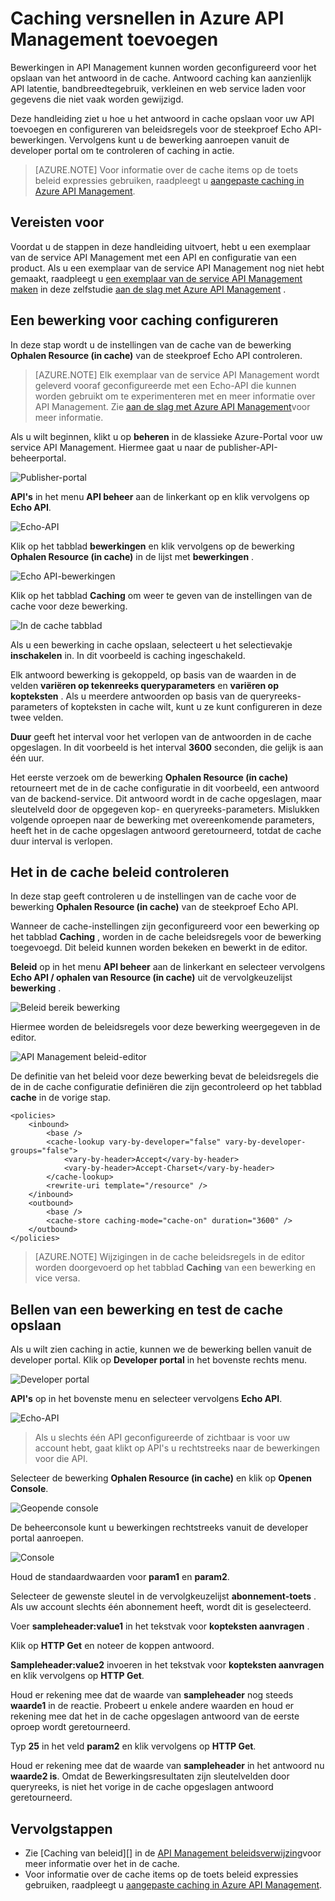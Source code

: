 <properties
    pageTitle="Toevoegen caching versnellen in Azure API Management | Microsoft Azure"
    description="Meer informatie over het verbeteren van de latentie, bandbreedtegebruik en webservice laden voor API Management service-oproepen."
    services="api-management"
    documentationCenter=""
    authors="steved0x"
    manager="erikre"
    editor=""/>

<tags
    ms.service="api-management"
    ms.workload="mobile"
    ms.tgt_pltfrm="na"
    ms.devlang="na"
    ms.topic="get-started-article"
    ms.date="10/25/2016"
    ms.author="sdanie"/>

# <a name="add-caching-to-improve-performance-in-azure-api-management"></a>Caching versnellen in Azure API Management toevoegen

Bewerkingen in API Management kunnen worden geconfigureerd voor het opslaan van het antwoord in de cache. Antwoord caching kan aanzienlijk API latentie, bandbreedtegebruik, verkleinen en web service laden voor gegevens die niet vaak worden gewijzigd.

Deze handleiding ziet u hoe u het antwoord in cache opslaan voor uw API toevoegen en configureren van beleidsregels voor de steekproef Echo API-bewerkingen. Vervolgens kunt u de bewerking aanroepen vanuit de developer portal om te controleren of caching in actie.

>[AZURE.NOTE] Voor informatie over de cache items op de toets beleid expressies gebruiken, raadpleegt u [aangepaste caching in Azure API Management](api-management-sample-cache-by-key.md).

## <a name="prerequisites"></a>Vereisten voor

Voordat u de stappen in deze handleiding uitvoert, hebt u een exemplaar van de service API Management met een API en configuratie van een product. Als u een exemplaar van de service API Management nog niet hebt gemaakt, raadpleegt u [een exemplaar van de service API Management maken][] in deze zelfstudie [aan de slag met Azure API Management][] .

## <a name="configure-caching"> </a>Een bewerking voor caching configureren

In deze stap wordt u de instellingen van de cache van de bewerking **Ophalen Resource (in cache)** van de steekproef Echo API controleren.

>[AZURE.NOTE] Elk exemplaar van de service API Management wordt geleverd vooraf geconfigureerde met een Echo-API die kunnen worden gebruikt om te experimenteren met en meer informatie over API Management. Zie [aan de slag met Azure API Management][]voor meer informatie.

Als u wilt beginnen, klikt u op **beheren** in de klassieke Azure-Portal voor uw service API Management. Hiermee gaat u naar de publisher-API-beheerportal.

![Publisher-portal][api-management-management-console]

**API's** in het menu **API beheer** aan de linkerkant op en klik vervolgens op **Echo API**.

![Echo-API][api-management-echo-api]

Klik op het tabblad **bewerkingen** en klik vervolgens op de bewerking **Ophalen Resource (in cache)** in de lijst met **bewerkingen** .

![Echo API-bewerkingen][api-management-echo-api-operations]

Klik op het tabblad **Caching** om weer te geven van de instellingen van de cache voor deze bewerking.

![In de cache tabblad][api-management-caching-tab]

Als u een bewerking in cache opslaan, selecteert u het selectievakje **inschakelen** in. In dit voorbeeld is caching ingeschakeld.

Elk antwoord bewerking is gekoppeld, op basis van de waarden in de velden **variëren op tekenreeks queryparameters** en **variëren op kopteksten** . Als u meerdere antwoorden op basis van de queryreeks-parameters of kopteksten in cache wilt, kunt u ze kunt configureren in deze twee velden.

**Duur** geeft het interval voor het verlopen van de antwoorden in de cache opgeslagen. In dit voorbeeld is het interval **3600** seconden, die gelijk is aan één uur.

Het eerste verzoek om de bewerking **Ophalen Resource (in cache)** retourneert met de in de cache configuratie in dit voorbeeld, een antwoord van de backend-service. Dit antwoord wordt in de cache opgeslagen, maar sleutelveld door de opgegeven kop- en queryreeks-parameters. Mislukken volgende oproepen naar de bewerking met overeenkomende parameters, heeft het in de cache opgeslagen antwoord geretourneerd, totdat de cache duur interval is verlopen.

## <a name="caching-policies"> </a>Het in de cache beleid controleren

In deze stap geeft controleren u de instellingen van de cache voor de bewerking **Ophalen Resource (in cache)** van de steekproef Echo API.

Wanneer de cache-instellingen zijn geconfigureerd voor een bewerking op het tabblad **Caching** , worden in de cache beleidsregels voor de bewerking toegevoegd. Dit beleid kunnen worden bekeken en bewerkt in de editor.

**Beleid** op in het menu **API beheer** aan de linkerkant en selecteer vervolgens **Echo API / ophalen van Resource (in cache)** uit de vervolgkeuzelijst **bewerking** .

![Beleid bereik bewerking][api-management-operation-dropdown]

Hiermee worden de beleidsregels voor deze bewerking weergegeven in de editor.

![API Management beleid-editor][api-management-policy-editor]

De definitie van het beleid voor deze bewerking bevat de beleidsregels die de in de cache configuratie definiëren die zijn gecontroleerd op het tabblad **cache** in de vorige stap.

    <policies>
        <inbound>
            <base />
            <cache-lookup vary-by-developer="false" vary-by-developer-groups="false">
                <vary-by-header>Accept</vary-by-header>
                <vary-by-header>Accept-Charset</vary-by-header>
            </cache-lookup>
            <rewrite-uri template="/resource" />
        </inbound>
        <outbound>
            <base />
            <cache-store caching-mode="cache-on" duration="3600" />
        </outbound>
    </policies>

>[AZURE.NOTE] Wijzigingen in de cache beleidsregels in de editor worden doorgevoerd op het tabblad **Caching** van een bewerking en vice versa.

## <a name="test-operation"> </a>Bellen van een bewerking en test de cache opslaan

Als u wilt zien caching in actie, kunnen we de bewerking bellen vanuit de developer portal. Klik op **Developer portal** in het bovenste rechts menu.

![Developer portal][api-management-developer-portal-menu]

**API's** op in het bovenste menu en selecteer vervolgens **Echo API**.

![Echo-API][api-management-apis-echo-api]

>Als u slechts één API geconfigureerde of zichtbaar is voor uw account hebt, gaat klikt op API's u rechtstreeks naar de bewerkingen voor die API.

Selecteer de bewerking **Ophalen Resource (in cache)** en klik op **Openen Console**.

![Geopende console][api-management-open-console]

De beheerconsole kunt u bewerkingen rechtstreeks vanuit de developer portal aanroepen.

![Console][api-management-console]

Houd de standaardwaarden voor **param1** en **param2**.

Selecteer de gewenste sleutel in de vervolgkeuzelijst **abonnement-toets** . Als uw account slechts één abonnement heeft, wordt dit is geselecteerd.

Voer **sampleheader:value1** in het tekstvak voor **kopteksten aanvragen** .

Klik op **HTTP Get** en noteer de koppen antwoord.

**Sampleheader:value2** invoeren in het tekstvak voor **kopteksten aanvragen** en klik vervolgens op **HTTP Get**.

Houd er rekening mee dat de waarde van **sampleheader** nog steeds **waarde1** in de reactie. Probeert u enkele andere waarden en houd er rekening mee dat het in de cache opgeslagen antwoord van de eerste oproep wordt geretourneerd.

Typ **25** in het veld **param2** en klik vervolgens op **HTTP Get**.

Houd er rekening mee dat de waarde van **sampleheader** in het antwoord nu **waarde2 is**. Omdat de Bewerkingsresultaten zijn sleutelvelden door queryreeks, is niet het vorige in de cache opgeslagen antwoord geretourneerd.

## <a name="next-steps"> </a>Vervolgstappen

-   Zie [Caching van beleid][] in de [API Management beleidsverwijzing][]voor meer informatie over het in de cache.
-   Voor informatie over de cache items op de toets beleid expressies gebruiken, raadpleegt u [aangepaste caching in Azure API Management](api-management-sample-cache-by-key.md).

[api-management-management-console]: ./media/api-management-howto-cache/api-management-management-console.png
[api-management-echo-api]: ./media/api-management-howto-cache/api-management-echo-api.png
[api-management-echo-api-operations]: ./media/api-management-howto-cache/api-management-echo-api-operations.png
[api-management-caching-tab]: ./media/api-management-howto-cache/api-management-caching-tab.png
[api-management-operation-dropdown]: ./media/api-management-howto-cache/api-management-operation-dropdown.png
[api-management-policy-editor]: ./media/api-management-howto-cache/api-management-policy-editor.png
[api-management-developer-portal-menu]: ./media/api-management-howto-cache/api-management-developer-portal-menu.png
[api-management-apis-echo-api]: ./media/api-management-howto-cache/api-management-apis-echo-api.png
[api-management-open-console]: ./media/api-management-howto-cache/api-management-open-console.png
[api-management-console]: ./media/api-management-howto-cache/api-management-console.png


[How to add operations to an API]: api-management-howto-add-operations.md
[How to add and publish a product]: api-management-howto-add-products.md
[Monitoring and analytics]: api-management-monitoring.md
[Add APIs to a product]: api-management-howto-add-products.md#add-apis
[Publish a product]: api-management-howto-add-products.md#publish-product
[Aan de slag met Azure API Management]: api-management-get-started.md

[API Management beleidsverwijzing]: https://msdn.microsoft.com/library/azure/dn894081.aspx
[In de cache beleidsregels]: https://msdn.microsoft.com/library/azure/dn894086.aspx

[Een exemplaar van de service API Management maken]: api-management-get-started.md#create-service-instance

[Configure an operation for caching]: #configure-caching
[Review the caching policies]: #caching-policies
[Call an operation and test the caching]: #test-operation
[Next steps]: #next-steps
